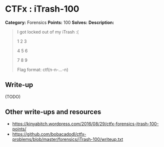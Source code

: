 # CTFx : iTrash-100

**Category:** Forensics
**Points:** 100
**Solves:** 
**Description:**

> I got locked out of my iTrash :(
> 
> 
> 
> 1 2 3
> 
> 4 5 6
> 
> 7 8 9
> 
> 
> 
> Flag format: ctf(n-n-...-n)

## Write-up

(TODO)

## Other write-ups and resources

* https://kinyabitch.wordpress.com/2016/08/29/ctfx-forensics-itrash-100-points/
* https://github.com/bobacadodl/ctfx-problems/blob/master/forensics/iTrash-100/writeup.txt
